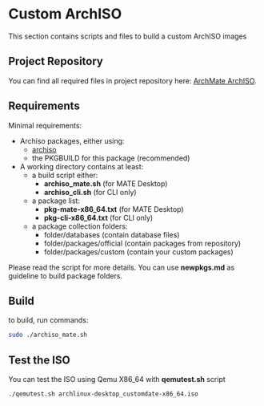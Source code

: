 # Custom ArchISO

This section contains scripts and files to build a custom ArchISO images

## Project Repository

You can find all required files in project repository here: [ArchMate ArchISO](https://github.com/mekatronik-achmadi/archmate/tree/main/archiso).


## Requirements

Minimal requirements:

- Archiso packages, either using:
	- [archiso](https://archlinux.org/packages/extra/any/archiso/)
	- the PKGBUILD for this package (recommended)
- A working directory contains at least:
	- a build script either:
		- **archiso_mate.sh** (for MATE Desktop)
		- **archiso_cli.sh** (for CLI only)
	- a package list:
		- **pkg-mate-x86_64.txt** (for MATE Desktop)
		- **pkg-cli-x86_64.txt** (for CLI only)
	- a package collection folders:
		- folder/databases (contain database files)
		- folder/packages/official (contain packages from repository)
		- folder/packages/custom (contain your custom packages)

Please read the script for more details.
You can use **newpkgs.md** as guideline to build package folders.

## Build

to build, run commands:

```sh
sudo ./archiso_mate.sh
```

## Test the ISO

You can test the ISO using Qemu X86_64 with **qemutest.sh** script

```sh
./qemutest.sh archlinux-desktop_customdate-x86_64.iso
```

